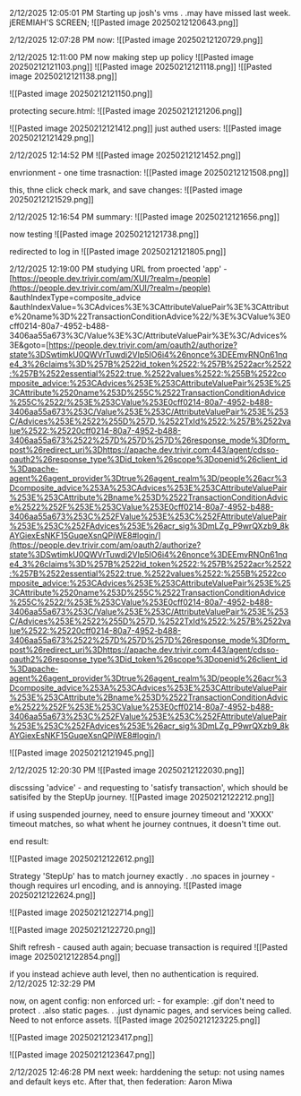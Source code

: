 2/12/2025 12:05:01 PM
Starting up josh's vms . .may have missed last week.
jEREMIAH'S SCREEN;
![[Pasted image 20250212120643.png]]

2/12/2025 12:07:28 PM
now:
![[Pasted image 20250212120729.png]]

2/12/2025 12:11:00 PM
now making step up policy
![[Pasted image 20250212121103.png]]
	 ![[Pasted image 20250212121118.png]]
![[Pasted image 20250212121138.png]]

![[Pasted image 20250212121150.png]]

protecting secure.html:
![[Pasted image 20250212121206.png]]


![[Pasted image 20250212121412.png]]
just authed users:
![[Pasted image 20250212121429.png]]

2/12/2025 12:14:52 PM
![[Pasted image 20250212121452.png]]

envrionment - one time trasnaction:
![[Pasted image 20250212121508.png]]

this, thne click check mark, and save changes:
![[Pasted image 20250212121529.png]]

2/12/2025 12:16:54 PM
summary:
![[Pasted image 20250212121656.png]]

now testing
![[Pasted image 20250212121738.png]]


redirected to log in
![[Pasted image 20250212121805.png]]

2/12/2025 12:19:00 PM
studying URL from proected 'app' - 
[https://people.dev.trivir.com/am/XUI/?realm=/people](https://people.dev.trivir.com/am/XUI/?realm=/people)  
&authIndexType=composite_advice  
&authIndexValue=%3CAdvices%3E%3CAttributeValuePair%3E%3CAttribute%20name%3D%22TransactionConditionAdvice%22/%3E%3CValue%3E0cff0214-80a7-4952-b488-3406aa55a673%3C/Value%3E%3C/AttributeValuePair%3E%3C/Advices%3E&goto=[https://people.dev.trivir.com/am/oauth2/authorize?state%3DSwtimkU0QWVrTuwdi2VIp5IO6i4%26nonce%3DEEmvRNOn61nqe4_3%26claims%3D%257B%2522id_token%2522:%257B%2522acr%2522:%257B%2522essential%2522:true,%2522values%2522:%255B%2522composite_advice:%253CAdvices%253E%253CAttributeValuePair%253E%253CAttribute%2520name%253D%255C%2522TransactionConditionAdvice%255C%2522/%253E%253CValue%253E0cff0214-80a7-4952-b488-3406aa55a673%253C/Value%253E%253C/AttributeValuePair%253E%253C/Advices%253E%2522%255D%257D,%2522TxId%2522:%257B%2522value%2522:%25220cff0214-80a7-4952-b488-3406aa55a673%2522%257D%257D%257D%26response_mode%3Dform_post%26redirect_uri%3Dhttps://apache.dev.trivir.com:443/agent/cdsso-oauth2%26response_type%3Did_token%26scope%3Dopenid%26client_id%3Dapache-agent%26agent_provider%3Dtrue%26agent_realm%3D/people%26acr%3Dcomposite_advice%253A%253CAdvices%253E%253CAttributeValuePair%253E%253CAttribute%2Bname%253D%2522TransactionConditionAdvice%2522%252F%253E%253CValue%253E0cff0214-80a7-4952-b488-3406aa55a673%253C%252FValue%253E%253C%252FAttributeValuePair%253E%253C%252FAdvices%253E%26acr_sig%3DmLZg_P9wrQXzb9_8kAYGiexEsNKF15GuqeXsnQPiWE8#login/](https://people.dev.trivir.com/am/oauth2/authorize?state%3DSwtimkU0QWVrTuwdi2VIp5IO6i4%26nonce%3DEEmvRNOn61nqe4_3%26claims%3D%257B%2522id_token%2522:%257B%2522acr%2522:%257B%2522essential%2522:true,%2522values%2522:%255B%2522composite_advice:%253CAdvices%253E%253CAttributeValuePair%253E%253CAttribute%2520name%253D%255C%2522TransactionConditionAdvice%255C%2522/%253E%253CValue%253E0cff0214-80a7-4952-b488-3406aa55a673%253C/Value%253E%253C/AttributeValuePair%253E%253C/Advices%253E%2522%255D%257D,%2522TxId%2522:%257B%2522value%2522:%25220cff0214-80a7-4952-b488-3406aa55a673%2522%257D%257D%257D%26response_mode%3Dform_post%26redirect_uri%3Dhttps://apache.dev.trivir.com:443/agent/cdsso-oauth2%26response_type%3Did_token%26scope%3Dopenid%26client_id%3Dapache-agent%26agent_provider%3Dtrue%26agent_realm%3D/people%26acr%3Dcomposite_advice%253A%253CAdvices%253E%253CAttributeValuePair%253E%253CAttribute%2Bname%253D%2522TransactionConditionAdvice%2522%252F%253E%253CValue%253E0cff0214-80a7-4952-b488-3406aa55a673%253C%252FValue%253E%253C%252FAttributeValuePair%253E%253C%252FAdvices%253E%26acr_sig%3DmLZg_P9wrQXzb9_8kAYGiexEsNKF15GuqeXsnQPiWE8#login/)

![[Pasted image 20250212121945.png]]

2/12/2025 12:20:30 PM
![[Pasted image 20250212122030.png]]

discssing 'advice' - and requesting to 'satisfy transaction', which should be satisifed by the StepUp journey.
![[Pasted image 20250212122212.png]]

if using suspended journey, need to ensure journey timeout and 'XXXX' timeout matches, so what whent he journey contnues, it doesn't time out.

end result:

![[Pasted image 20250212122612.png]]

Strategy 'StepUp' has to match journey exactly  . .no spaces in journey - though requires url encoding, and is annoying.
![[Pasted image 20250212122624.png]]


![[Pasted image 20250212122714.png]]

![[Pasted image 20250212122720.png]]

Shift refresh -  caused auth again; becuase transaction is required
![[Pasted image 20250212122854.png]]

if you instead achieve auth level, then no authentication is required.
2/12/2025 12:32:29 PM

now, on agent config: non enforced url: - for example: .gif don't need to protect . .also static pages. . .just dynamic pages, and services being called. Need to not enforce assets.
![[Pasted image 20250212123225.png]]

![[Pasted image 20250212123417.png]]


![[Pasted image 20250212123647.png]]

2/12/2025 12:46:28 PM
next week: harddening the setup: not using names and default keys etc.
After that, then federation: Aaron Miwa
